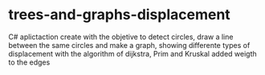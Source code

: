 # trees-and-graphs-displacement
C# aplictaction create with the objetive to detect circles, draw a line between the same circles and make a graph, showing differente types of displacement with the algorithm of dijkstra, Prim and  Kruskal added weigth to the edges 
